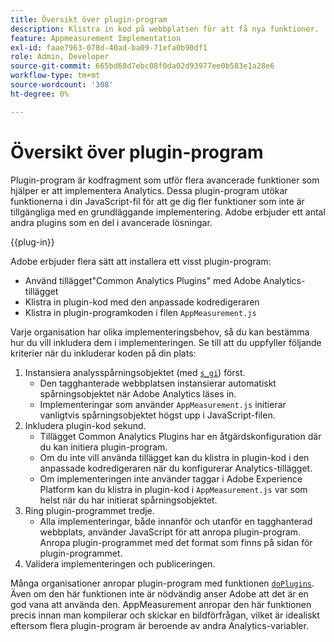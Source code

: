 ```yaml
---
title: Översikt över plugin-program
description: Klistra in kod på webbplatsen för att få nya funktioner.
feature: Appmeasurement Implementation
exl-id: faae7963-078d-40ad-ba09-71efa0b90df1
role: Admin, Developer
source-git-commit: 665bd68d7ebc08f0da02d93977ee0b583e1a28e6
workflow-type: tm+mt
source-wordcount: '308'
ht-degree: 0%

---
```


# Översikt över plugin-program

Plugin-program är kodfragment som utför flera avancerade funktioner som hjälper er att implementera Analytics. Dessa plugin-program utökar funktionerna i din JavaScript-fil för att ge dig fler funktioner som inte är tillgängliga med en grundläggande implementering. Adobe erbjuder ett antal andra plugins som en del i avancerade lösningar.

{{plug-in}}

Adobe erbjuder flera sätt att installera ett visst plugin-program:

* Använd tillägget&quot;Common Analytics Plugins&quot; med Adobe Analytics-tillägget
* Klistra in plugin-kod med den anpassade kodredigeraren
* Klistra in plugin-programkoden i filen `AppMeasurement.js`

Varje organisation har olika implementeringsbehov, så du kan bestämma hur du vill inkludera dem i implementeringen. Se till att du uppfyller följande kriterier när du inkluderar koden på din plats:

1. Instansiera analysspårningsobjektet (med [`s_gi`](../functions/s-gi.md)) först.
   * Den tagghanterade webbplatsen instansierar automatiskt spårningsobjektet när Adobe Analytics läses in.
   * Implementeringar som använder `AppMeasurement.js` initierar vanligtvis spårningsobjektet högst upp i JavaScript-filen.
2. Inkludera plugin-kod sekund.
   * Tillägget Common Analytics Plugins har en åtgärdskonfiguration där du kan initiera plugin-program.
   * Om du inte vill använda tillägget kan du klistra in plugin-kod i den anpassade kodredigeraren när du konfigurerar Analytics-tillägget.
   * Om implementeringen inte använder taggar i Adobe Experience Platform kan du klistra in plugin-kod i `AppMeasurement.js` var som helst när du har initierat spårningsobjektet.
3. Ring plugin-programmet tredje.
   * Alla implementeringar, både innanför och utanför en tagghanterad webbplats, använder JavaScript för att anropa plugin-program. Anropa plugin-programmet med det format som finns på sidan för plugin-programmet.
4. Validera implementeringen och publiceringen.

Många organisationer anropar plugin-program med funktionen [`doPlugins`](../functions/doplugins.md). Även om den här funktionen inte är nödvändig anser Adobe att det är en god vana att använda den. AppMeasurement anropar den här funktionen precis innan man kompilerar och skickar en bildförfrågan, vilket är idealiskt eftersom flera plugin-program är beroende av andra Analytics-variabler.
